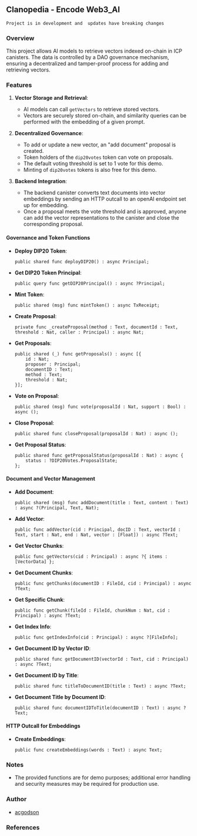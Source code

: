 ## Clanopedia - Encode Web3_AI

`Project is in development and  updates have breaking changes`

### Overview

This project allows AI models to retrieve vectors indexed on-chain in ICP canisters. The data is controlled by a DAO governance mechanism, ensuring a decentralized and tamper-proof process for adding and retrieving vectors.

### Features

1. **Vector Storage and Retrieval**:

   - AI models can call `getVectors` to retrieve stored vectors.
   - Vectors are securely stored on-chain, and similarity queries can be performed with the embedding of a given prompt.

2. **Decentralized Governance**:

   - To add or update a new vector, an "add document" proposal is created.
   - Token holders of the `dip20votes` token can vote on proposals.
   - The default voting threshold is set to 1 vote for this demo.
   - Minting of `dip20votes` tokens is also free for this demo.

3. **Backend Integration**:
   - The backend canister converts text documents into vector embeddings by sending an HTTP outcall to an openAI endpoint set up for embedding.
   - Once a proposal meets the vote threshold and is approved, anyone can add the vector representations to the canister and close the corresponding proposal.

#### Governance and Token Functions

- **Deploy DIP20 Token**:

  ```motoko
  public shared func deployDIP20() : async Principal;
  ```

- **Get DIP20 Token Principal**:

  ```motoko
  public query func getDIP20Principal() : async ?Principal;
  ```

- **Mint Token**:

  ```motoko
  public shared (msg) func mintToken() : async TxReceipt;
  ```

- **Create Proposal**:

  ```motoko
  private func _createProposal(method : Text, documentId : Text, threshold : Nat, caller : Principal) : async Nat;
  ```

- **Get Proposals**:

  ```motoko
  public shared (_) func getProposals() : async [{
      id : Nat;
      proposer : Principal;
      documentID : Text;
      method : Text;
      threshold : Nat;
  }];
  ```

- **Vote on Proposal**:

  ```motoko
  public shared (msg) func vote(proposalId : Nat, support : Bool) : async ();
  ```

- **Close Proposal**:

  ```motoko
  public shared func closeProposal(proposalId : Nat) : async ();
  ```

- **Get Proposal Status**:
  ```motoko
  public shared func getProposalStatus(proposalId : Nat) : async {
      status : ?DIP20Votes.ProposalState;
  };
  ```

#### Document and Vector Management

- **Add Document**:

  ```motoko
  public shared (msg) func addDocument(title : Text, content : Text) : async ?(Principal, Text, Nat);
  ```

- **Add Vector**:

  ```motoko
  public func addVector(cid : Principal, docID : Text, vectorId : Text, start : Nat, end : Nat, vector : [Float]) : async ?Text;
  ```

- **Get Vector Chunks**:

  ```motoko
  public func getVectors(cid : Principal) : async ?{ items : [VectorData] };
  ```

- **Get Document Chunks**:

  ```motoko
  public func getChunks(documentID : FileId, cid : Principal) : async ?Text;
  ```

- **Get Specific Chunk**:

  ```motoko
  public func getChunk(fileId : FileId, chunkNum : Nat, cid : Principal) : async ?Text;
  ```

- **Get Index Info**:

  ```motoko
  public func getIndexInfo(cid : Principal) : async ?[FileInfo];
  ```

- **Get Document ID by Vector ID**:

  ```motoko
  public shared func getDocumentID(vectorId : Text, cid : Principal) : async ?Text;
  ```

- **Get Document ID by Title**:

  ```motoko
  public shared func titleToDocumentID(title : Text) : async ?Text;
  ```

- **Get Document Title by Document ID**:
  ```motoko
  public shared func documentIDToTitle(documentID : Text) : async ?Text;
  ```

#### HTTP Outcall for Embeddings

- **Create Embeddings**:
  ```motoko
  public func createEmbeddings(words : Text) : async Text;
  ```

### Notes

- The provided functions are for demo purposes; additional error handling and security measures may be required for production use.

### Author

- [acgodson]()

### References
